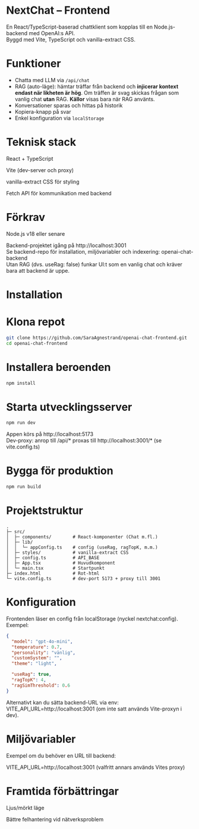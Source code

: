 # NextChat – Frontend

En React/TypeScript-baserad chattklient som kopplas till en Node.js-backend med OpenAI:s API.  
Byggd med Vite, TypeScript och vanilla-extract CSS.

# Funktioner

- Chatta med LLM via `/api/chat`
- RAG (auto-läge): hämtar träffar från backend och **injicerar kontext endast när likheten är hög**. 
  Om träffen är svag skickas frågan som vanlig chat **utan** RAG. **Källor** visas bara när RAG använts.
- Konversationer sparas och hittas på historik
- Kopiera-knapp på svar
- Enkel konfiguration via `localStorage`

# Teknisk stack

React + TypeScript

Vite (dev-server och proxy)

vanilla-extract CSS för styling

Fetch API för kommunikation med backend

# Förkrav

Node.js
v18 eller senare

Backend-projektet igång på http://localhost:3001 <br>
Se backend-repo för installation, miljövariabler och indexering: openai-chat-backend <br>
Utan RAG (dvs. useRag: false) funkar UI:t som en vanlig chat och kräver bara att backend är uppe.

# Installation

# Klona repot

```bash
git clone https://github.com/SaraAgnestrand/openai-chat-frontend.git 
cd openai-chat-frontend
```

# Installera beroenden

```bash
npm install
```

# Starta utvecklingsserver
   
```bash
npm run dev
```

Appen körs på http://localhost:5173 <br>
Dev-proxy: anrop till /api/* proxas till http://localhost:3001/* (se vite.config.ts)

# Bygga för produktion

```bash
npm run build
```

# Projektstruktur 
```text
.
├─ src/
│  ├─ components/        # React-komponenter (Chat m.fl.)
│  ├─ lib/
│  │  └─ appConfig.ts    # config (useRag, ragTopK, m.m.)
│  ├─ styles/            # vanilla-extract CSS
│  ├─ config.ts          # API_BASE
│  ├─ App.tsx            # Huvudkomponent
│  └─ main.tsx           # Startpunkt
├─ index.html            # Rot-html
└─ vite.config.ts        # dev-port 5173 + proxy till 3001
```


# Konfiguration

Frontenden läser en config från localStorage (nyckel nextchat:config). Exempel:
```json
{
  "model": "gpt-4o-mini",
  "temperature": 0.7,
  "personality": "vänlig",
  "customSystem": "",
  "theme": "light",

  "useRag": true,
  "ragTopK": 4,
  "ragSimThreshold": 0.6  
}
```
Alternativt kan du sätta backend-URL via env:<br>
VITE_API_URL=http://localhost:3001 (om inte satt används Vite-proxyn i dev).

# Miljövariabler 

Exempel om du behöver en URL till backend:

VITE_API_URL=http://localhost:3001 (valfritt annars används Vites proxy)

# Framtida förbättringar 

Ljus/mörkt läge

Bättre felhantering vid nätverksproblem

